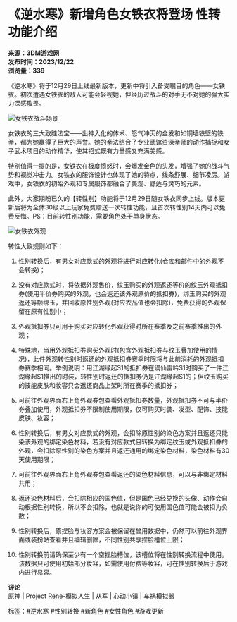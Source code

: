 # 《逆水寒》新增角色女铁衣将登场 性转功能介绍

**来源：3DM游戏网**  
**发布时间：2023/12/22**  
**浏览量：339**

《逆水寒》将于12月29日上线最新版本，更新中将引入备受瞩目的角色——女铁衣。初次遭遇女铁衣的敌人可能会轻视她，但经历过战斗的对手无不对她的强大实力深感敬畏。

![女铁衣战斗场景](https://img2.tapimg.com/video/cover/e6341e5bbb0790efe01fc593bde5d338.gif?imageView2/2/w/1080/h/9999/ignore-error/1/colors/-1)

女铁衣的三大致胜法宝——出神入化的体术、怒气冲天的金发和如铜墙铁壁的铁拳，都为她赢得了巨大的声誉。她的拳法结合了专业武馆资深拳师的动作捕捉和女子武术项目的动作精华，使其招式既有力量感又充满美感。

特别值得一提的是，女铁衣在极度愤怒时，会爆发金色的头发，增强了她的战斗气势和视觉冲击力。女铁衣的服饰设计也体现了她的特点，线条舒展、细节凌厉。游戏中，女铁衣的初始外观和专属服饰都融合了美观、舒适与灵巧的元素。

此外，大家期盼已久的【转性别】功能将于12月29日随女铁衣同步上线。版本更新后将为全体30级以上玩家免费赠送一次转性功能，且首次转性别14天内可以免费反悔。PS：目前转性别功能，需要角色处于单身状态。

![女铁衣外观](https://img2.tapimg.com/video/cover/7658bbee5c0a13ac4a61686108f3c994.jpg?imageMogr2/thumbnail/1080x9999%3E/quality/80/format/jpg/interlace/1/ignore-error/1&t=1)

转性大致规则如下：

1) 性别转换后，有男女对应款式的外观将进行对应转化(仓库和邮件中的外观不会转换)；
   
2) 没有对应款式时，将依据外观售价，纹玉购买的外观返还等价的纹玉外观抵扣券(使用半价券购买的外观，也会返还该外观原价的抵扣券)，绑玉购买的外观返还等额绑玉，并回收原性别外观(对应衣品值也会扣除)，免费获得的外观保留在原有性别中；

3) 外观抵扣券只可用于购买对应转化外观获得时所在赛季及之前赛季推出的外观；

4) 特殊地，当用外观抵扣券购买外观时(包含外观抵扣券与纹玉叠加使用的情况)，此件外观转性别时返还的外观抵扣券赛季时限将与此前消耗的外观抵扣券赛季相同。举例说明：用江湖缘起S1的抵扣券在谪仙雷吟S1时购买了一件江湖缘起S1推出的时装，转性别时返还的抵扣券仍是江湖缘起S1的；但纹玉购买的技能皮肤和妆容只会返还商品上架时所在赛季的抵扣券；

5) 可前往外观界面右上角外观券包查看外观抵扣券数量，外观抵扣券不可与半价券叠加使用，外观抵扣券不限制使用期限，仅可购买时装、发型、配饰、技能皮肤、妆容；

6) 性别转换后，有男女对应款式的外观，会扣除原性别的染色方案并且返还只能染该外观的绑定染色材料，若没有对应款式且转换为绑定纹玉或外观抵扣券的外观，会扣除原性别的染色方案并且返还通用的绑定染色材料，染色材料有30天使用期限；

7) 可前往外观界面右上角外观券包查看返还的染色材料信息，可以与非绑定材料共用；

8) 返还染色材料后，会扣除相应的国色值，但是国色已经兑换的头像、动作会自动根据性别转换，所以不会扣除，也就是说你的可使用国色值可能会被扣为负数；

9) 性别转换后，原捏脸与妆容方案会被保留在曾用数据中，仍然可以前往外观界面或装扮站查看并且编辑删除，不同性别共享捏脸槽位上限；

10) 性别转换前请确保至少有一个空捏脸槽位，该槽位将在性别转换流程中使用。该数据只可使用初始部分妆容，如需使用付费等妆容，可在性别转换后于游戏内进行易容。

**评论**  
原神 | Project Rene-模拟人生 | 从军 | 心动小镇 | 车祸模拟器

标签：#逆水寒 #性别转换 #新角色 #女性角色 #游戏更新